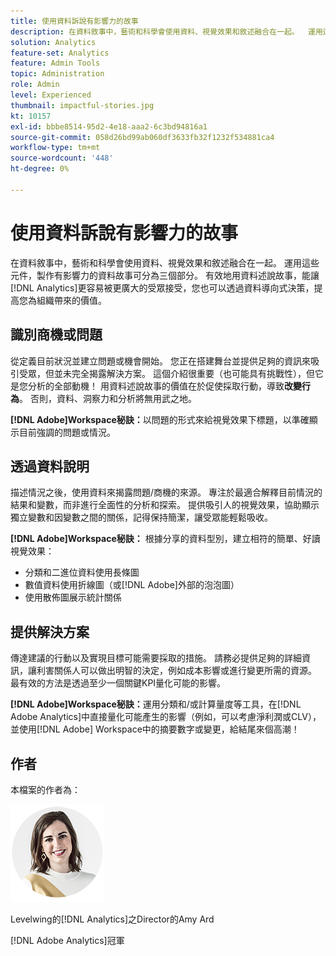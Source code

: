 ```yaml
---
title: 使用資料訴說有影響力的故事
description: 在資料敘事中，藝術和科學會使用資料、視覺效果和敘述融合在一起。  運用這些元件，製作有影響力的資料故事可分為三個部分。 透過有效地用資料述說故事， [!DNL Analytics] 可以變得更容易被更廣大的受眾接受，而且您可以透過資料導向式決策，提高您為組織帶來的價值。
solution: Analytics
feature-set: Analytics
feature: Admin Tools
topic: Administration
role: Admin
level: Experienced
thumbnail: impactful-stories.jpg
kt: 10157
exl-id: bbbe8514-95d2-4e18-aaa2-6c3bd94816a1
source-git-commit: 058d26bd99ab060df3633fb32f1232f534881ca4
workflow-type: tm+mt
source-wordcount: '448'
ht-degree: 0%

---
```


# 使用資料訴說有影響力的故事

在資料敘事中，藝術和科學會使用資料、視覺效果和敘述融合在一起。  運用這些元件，製作有影響力的資料故事可分為三個部分。 有效地用資料述說故事，能讓[!DNL Analytics]更容易被更廣大的受眾接受，您也可以透過資料導向式決策，提高您為組織帶來的價值。

## 識別商機或問題

從定義目前狀況並建立問題或機會開始。 您正在搭建舞台並提供足夠的資訊來吸引受眾，但並未完全揭露解決方案。 這個介紹很重要（也可能具有挑戰性），但它是您分析的全部動機！  用資料述說故事的價值在於促使採取行動，導致&#x200B;**改變行為**。 否則，資料、洞察力和分析將無用武之地。

**[!DNL Adobe]Workspace秘訣：**&#x200B;以問題的形式來給視覺效果下標題，以準確顯示目前強調的問題或情況。

## 透過資料說明

描述情況之後，使用資料來揭露問題/商機的來源。 專注於最適合解釋目前情況的結果和變數，而非進行全面性的分析和探索。  提供吸引人的視覺效果，協助顯示獨立變數和因變數之間的關係，記得保持簡潔，讓受眾能輕鬆吸收。

**[!DNL Adobe]Workspace秘訣：**
根據分享的資料型別，建立相符的簡單、好讀視覺效果：

* 分類和二進位資料使用長條圖
* 數值資料使用折線圖（或[!DNL Adobe]外部的泡泡圖）
* 使用散佈圖展示統計關係

## 提供解決方案

傳達建議的行動以及實現目標可能需要採取的措施。  請務必提供足夠的詳細資訊，讓利害關係人可以做出明智的決定，例如成本影響或進行變更所需的資源。 最有效的方法是透過至少一個關鍵KPI量化可能的影響。

**[!DNL Adobe]Workspace秘訣：**&#x200B;運用分類和/或計算量度等工具，在[!DNL Adobe Analytics]中直接量化可能產生的影響（例如，可以考慮淨利潤或CLV），並使用[!DNL Adobe] Workspace中的摘要數字或變更，給結尾來個高潮！

## 作者

本檔案的作者為：

![Amy Ard](assets/amy-ard-headshot-small.png)

Levelwing的[!DNL Analytics]之Director的Amy Ard

[!DNL Adobe Analytics]冠軍

